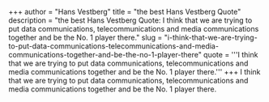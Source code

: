 +++
author = "Hans Vestberg"
title = "the best Hans Vestberg Quote"
description = "the best Hans Vestberg Quote: I think that we are trying to put data communications, telecommunications and media communications together and be the No. 1 player there."
slug = "i-think-that-we-are-trying-to-put-data-communications-telecommunications-and-media-communications-together-and-be-the-no-1-player-there"
quote = '''I think that we are trying to put data communications, telecommunications and media communications together and be the No. 1 player there.'''
+++
I think that we are trying to put data communications, telecommunications and media communications together and be the No. 1 player there.
